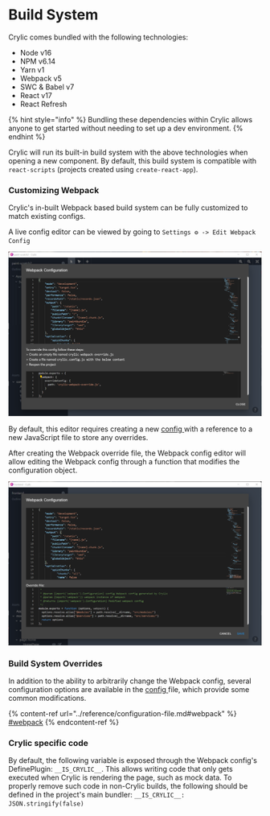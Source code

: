# Build System

Crylic comes bundled with the following technologies:

* Node v16
* NPM v6.14
* Yarn v1
* Webpack v5
* SWC & Babel v7
* React v17
* React Refresh

{% hint style="info" %}
Bundling these dependencies within Crylic allows anyone to get started without needing to set up a dev environment.
{% endhint %}

Crylic will run its built-in build system with the above technologies when opening a new component. By default, this build system is compatible with `react-scripts` (projects created using `create-react-app`).

### Customizing Webpack

Crylic's in-built Webpack based build system can be fully customized to match existing configs.

A live config editor can be viewed by going to `Settings ⚙️ -> Edit Webpack Config`

![Webpack Configuration editor without an override file](<../.gitbook/assets/image (1) (1) (1) (1).png>)

By default, this editor requires creating a new [config ](../reference/configuration-file.md)with a reference to a new JavaScript file to store any overrides.

After creating the Webpack override file, the Webpack config editor will allow editing the Webpack config through a function that modifies the configuration object.

![Example Webpack override](<../.gitbook/assets/image (1) (1) (1).png>)

### Build System Overrides

In addition to the ability to arbitrarily change the Webpack config, several configuration options are available in the [config ](../reference/configuration-file.md)file, which provide some common modifications.

{% content-ref url="../reference/configuration-file.md#webpack" %}
[#webpack](../reference/configuration-file.md#webpack)
{% endcontent-ref %}

### Crylic specific code

By default, the following variable is exposed through the Webpack config's DefinePlugin: `__IS_CRYLIC__`. This allows writing code that only gets executed when Crylic is rendering the page, such as mock data. To properly remove such code in non-Crylic builds, the following should be defined in the project's main bundler: `__IS_CRYLIC__: JSON.stringify(false)`
